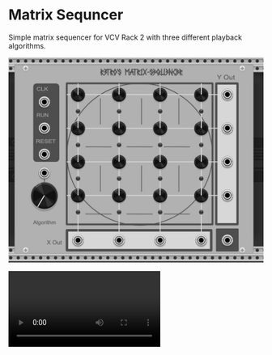 # Matrix Sequncer

Simple matrix sequencer for VCV Rack 2 with three different playback algorithms.


![Panel front view](/.github/panel-view.JPG)

![Plugin demonstration](/.github/demo.mp4)
